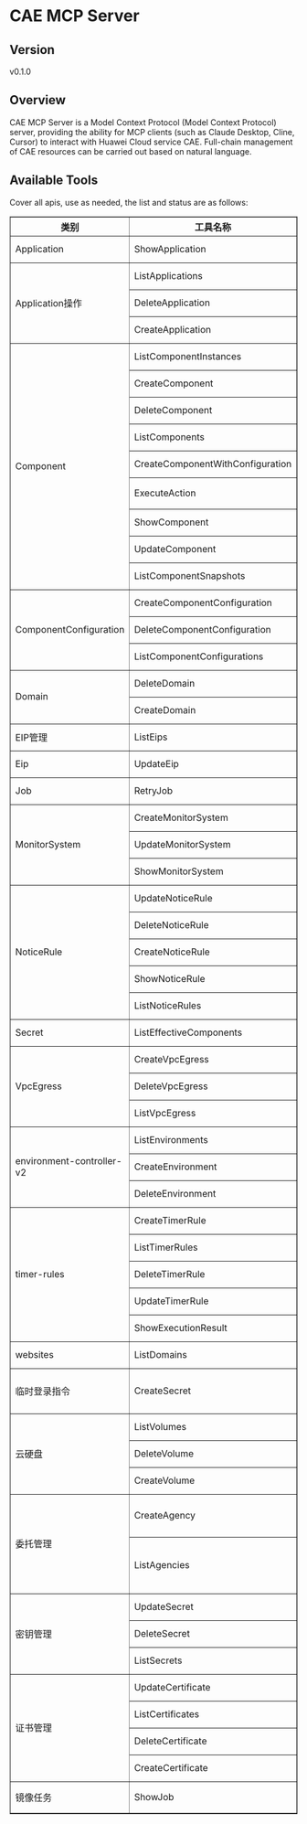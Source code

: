 # CAE MCP Server 


## Version
v0.1.0

## Overview

CAE MCP Server is a Model Context Protocol (Model Context Protocol) server, providing the ability for MCP clients (such as Claude Desktop, Cline, Cursor) to interact with Huawei Cloud service CAE. Full-chain management of CAE resources can be carried out based on natural language.

## Available Tools
Cover all apis, use as needed, the list and status are as follows:

<html>
    <head></head>
    <body>
        <table border="1" cellspacing="0" cellpadding="5">
            <tbody>
                <tr>
                    <th>类别</th>
                    <th>工具名称</th>
                    <th>功能描述</th>
                    <th>状态</th>
                </tr>
                <tr>
                    <td rowspan="1">Application</td>
                    <td>ShowApplication</td>
                    <td>获取应用详情。</td>
                    <td>To be tested</td>
                </tr>
                <tr>
                    <td rowspan="3">Application操作</td>
                    <td>ListApplications</td>
                    <td>查询应用平台列表。</td>
                    <td>To be tested</td>
                </tr>
                <tr>
                    <td>DeleteApplication</td>
                    <td>删除平台应用。</td>
                    <td>To be tested</td>
                </tr>
                <tr>
                    <td>CreateApplication</td>
                    <td>创建平台应用。</td>
                    <td>To be tested</td>
                </tr>
                <tr>
                    <td rowspan="9">Component</td>
                    <td>ListComponentInstances</td>
                    <td>获取组件实例列表。</td>
                    <td>To be tested</td>
                </tr>
                <tr>
                    <td>CreateComponent</td>
                    <td>创建组件。</td>
                    <td>To be tested</td>
                </tr>
                <tr>
                    <td>DeleteComponent</td>
                    <td>删除组件。</td>
                    <td>To be tested</td>
                </tr>
                <tr>
                    <td>ListComponents</td>
                    <td>获取组件列表。</td>
                    <td>To be tested</td>
                </tr>
                <tr>
                    <td>CreateComponentWithConfiguration</td>
                    <td>创建、生效配置并部署组件。</td>
                    <td>To be tested</td>
                </tr>
                <tr>
                    <td>ExecuteAction</td>
                    <td>对组件执行指定操作,如部署、升级、重启、停止、启动、伸缩、配置、回滚。</td>
                    <td>To be tested</td>
                </tr>
                <tr>
                    <td>ShowComponent</td>
                    <td>获取组件详情。</td>
                    <td>To be tested</td>
                </tr>
                <tr>
                    <td>UpdateComponent</td>
                    <td>更新组件。</td>
                    <td>To be tested</td>
                </tr>
                <tr>
                    <td>ListComponentSnapshots</td>
                    <td>获取组件快照列表。</td>
                    <td>To be tested</td>
                </tr>
                <tr>
                    <td rowspan="3">ComponentConfiguration</td>
                    <td>CreateComponentConfiguration</td>
                    <td>创建组件配置。</td>
                    <td>To be tested</td>
                </tr>
                <tr>
                    <td>DeleteComponentConfiguration</td>
                    <td>删除组件配置。</td>
                    <td>To be tested</td>
                </tr>
                <tr>
                    <td>ListComponentConfigurations</td>
                    <td>获取组件配置列表。</td>
                    <td>To be tested</td>
                </tr>
                <tr>
                    <td rowspan="2">Domain</td>
                    <td>DeleteDomain</td>
                    <td>删除域名。</td>
                    <td>To be tested</td>
                </tr>
                <tr>
                    <td>CreateDomain</td>
                    <td>创建域名。</td>
                    <td>To be tested</td>
                </tr>
                <tr>
                    <td rowspan="1">EIP管理</td>
                    <td>ListEips</td>
                    <td>弹性IP列表查询</td>
                    <td>To be tested</td>
                </tr>
                <tr>
                    <td rowspan="1">Eip</td>
                    <td>UpdateEip</td>
                    <td>修改出入网带宽以及开闭状态。</td>
                    <td>To be tested</td>
                </tr>
                <tr>
                    <td rowspan="1">Job</td>
                    <td>RetryJob</td>
                    <td>重试任务。</td>
                    <td>To be tested</td>
                </tr>
                <tr>
                    <td rowspan="3">MonitorSystem</td>
                    <td>CreateMonitorSystem</td>
                    <td>创建监控系统配置。</td>
                    <td>To be tested</td>
                </tr>
                <tr>
                    <td>UpdateMonitorSystem</td>
                    <td>更新监控系统配置。</td>
                    <td>To be tested</td>
                </tr>
                <tr>
                    <td>ShowMonitorSystem</td>
                    <td>获取监控系统配置。</td>
                    <td>To be tested</td>
                </tr>
                <tr>
                    <td rowspan="5">NoticeRule</td>
                    <td>UpdateNoticeRule</td>
                    <td>修改事件通知规则。</td>
                    <td>To be tested</td>
                </tr>
                <tr>
                    <td>DeleteNoticeRule</td>
                    <td>删除事件通知规则。</td>
                    <td>To be tested</td>
                </tr>
                <tr>
                    <td>CreateNoticeRule</td>
                    <td>创建事件通知规则。</td>
                    <td>To be tested</td>
                </tr>
                <tr>
                    <td>ShowNoticeRule</td>
                    <td>查询事件通知规则。</td>
                    <td>To be tested</td>
                </tr>
                <tr>
                    <td>ListNoticeRules</td>
                    <td>查询事件通知规则列表。</td>
                    <td>To be tested</td>
                </tr>
                <tr>
                    <td rowspan="1">Secret</td>
                    <td>ListEffectiveComponents</td>
                    <td>获取当前正在使用的对应凭据组件列表。</td>
                    <td>To be tested</td>
                </tr>
                <tr>
                    <td rowspan="3">VpcEgress</td>
                    <td>CreateVpcEgress</td>
                    <td>创建CAE环境访问VPC配置。</td>
                    <td>To be tested</td>
                </tr>
                <tr>
                    <td>DeleteVpcEgress</td>
                    <td>删除CAE环境访问VPC配置。</td>
                    <td>To be tested</td>
                </tr>
                <tr>
                    <td>ListVpcEgress</td>
                    <td>获取CAE环境访问VPC配置。</td>
                    <td>To be tested</td>
                </tr>
                <tr>
                    <td rowspan="3">environment-controller-v2</td>
                    <td>ListEnvironments</td>
                    <td>查询应用下环境列表。</td>
                    <td>To be tested</td>
                </tr>
                <tr>
                    <td>CreateEnvironment</td>
                    <td>应用下创建环境。</td>
                    <td>To be tested</td>
                </tr>
                <tr>
                    <td>DeleteEnvironment</td>
                    <td>删除应用下的环境。</td>
                    <td>To be tested</td>
                </tr>
                <tr>
                    <td rowspan="5">timer-rules</td>
                    <td>CreateTimerRule</td>
                    <td>创建定时启停规则。</td>
                    <td>To be tested</td>
                </tr>
                <tr>
                    <td>ListTimerRules</td>
                    <td>获取定时启停规则列表。</td>
                    <td>To be tested</td>
                </tr>
                <tr>
                    <td>DeleteTimerRule</td>
                    <td>删除定时启停规则。</td>
                    <td>To be tested</td>
                </tr>
                <tr>
                    <td>UpdateTimerRule</td>
                    <td>修改定时启停规则。</td>
                    <td>To be tested</td>
                </tr>
                <tr>
                    <td>ShowExecutionResult</td>
                    <td>获取上次定时启停规则的执行情况。</td>
                    <td>To be tested</td>
                </tr>
                <tr>
                    <td rowspan="1">websites</td>
                    <td>ListDomains</td>
                    <td>获取租户的所有网站资产</td>
                    <td>To be tested</td>
                </tr>
                <tr>
                    <td rowspan="1">临时登录指令</td>
                    <td>CreateSecret</td>
                    <td>调用该接口,通过获取响应消息头的X-Swr-Dockerlogin的值及响应消息体的host值,可生成临时登录指令。</td>
                    <td>To be tested</td>
                </tr>
                <tr>
                    <td rowspan="3">云硬盘</td>
                    <td>ListVolumes</td>
                    <td>查询所有云硬盘的详细信息。</td>
                    <td>To be tested</td>
                </tr>
                <tr>
                    <td>DeleteVolume</td>
                    <td>删除一个云硬盘。</td>
                    <td>To be tested</td>
                </tr>
                <tr>
                    <td>CreateVolume</td>
                    <td>创建按需或包周期云硬盘。</td>
                    <td>To be tested</td>
                </tr>
                <tr>
                    <td rowspan="2">委托管理</td>
                    <td>CreateAgency</td>
                    <td>该接口可以用于[管理员](https://support.huaweicloud.com/usermanual-iam/iam_01_0001.html)创建委托。</td>
                    <td>To be tested</td>
                </tr>
                <tr>
                    <td>ListAgencies</td>
                    <td>该接口可以用于[管理员](https://support.huaweicloud.com/usermanual-iam/iam_01_0001.html)查询指定条件下的委托列表。</td>
                    <td>To be tested</td>
                </tr>
                <tr>
                    <td rowspan="3">密钥管理</td>
                    <td>UpdateSecret</td>
                    <td>更新一个密钥</td>
                    <td>To be tested</td>
                </tr>
                <tr>
                    <td>DeleteSecret</td>
                    <td></td>
                    <td>To be tested</td>
                </tr>
                <tr>
                    <td>ListSecrets</td>
                    <td>查询密钥列表</td>
                    <td>To be tested</td>
                </tr>
                <tr>
                    <td rowspan="4">证书管理</td>
                    <td>UpdateCertificate</td>
                    <td>修改证书</td>
                    <td>To be tested</td>
                </tr>
                <tr>
                    <td>ListCertificates</td>
                    <td>查询证书列表</td>
                    <td>To be tested</td>
                </tr>
                <tr>
                    <td>DeleteCertificate</td>
                    <td>删除证书</td>
                    <td>To be tested</td>
                </tr>
                <tr>
                    <td>CreateCertificate</td>
                    <td>创建证书</td>
                    <td>To be tested</td>
                </tr>
                <tr>
                    <td rowspan="1">镜像任务</td>
                    <td>ShowJob</td>
                    <td>该接口为扩展接口,主要用于查询异步接口执行情况,比如查询导出镜像任务的执行状态。</td>
                    <td>To be tested</td>
                </tr>
            </tbody>
        </table>
    </body>
</html>
